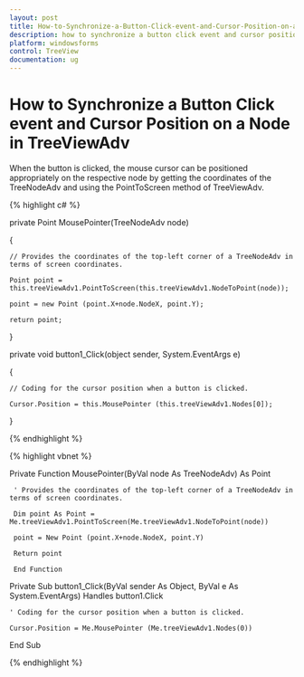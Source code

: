 ```yaml
---
layout: post
title: How-to-Synchronize-a-Button-Click-event-and-Cursor-Position-on-a-Node-in-TreeViewAdv | Windows Forms | Syncfusion
description: how to synchronize a button click event and cursor position on a node in treeviewadv
platform: windowsforms
control: TreeView 
documentation: ug
---
```


# How to Synchronize a Button Click event and Cursor Position on a Node in TreeViewAdv

When the button is clicked, the mouse cursor can be positioned appropriately on the respective node by getting the coordinates of the TreeNodeAdv and using the PointToScreen method of TreeViewAdv.

{% highlight c# %}



private Point MousePointer(TreeNodeAdv node)

{

    // Provides the coordinates of the top-left corner of a TreeNodeAdv in terms of screen coordinates.

    Point point = this.treeViewAdv1.PointToScreen(this.treeViewAdv1.NodeToPoint(node));

    point = new Point (point.X+node.NodeX, point.Y);

    return point;

}

private void button1_Click(object sender, System.EventArgs e)

{  

    // Coding for the cursor position when a button is clicked.

    Cursor.Position = this.MousePointer (this.treeViewAdv1.Nodes[0]);

}

{% endhighlight %}

{% highlight vbnet %}



Private Function MousePointer(ByVal node As TreeNodeAdv) As Point

     ' Provides the coordinates of the top-left corner of a TreeNodeAdv in terms of screen coordinates.

     Dim point As Point = Me.treeViewAdv1.PointToScreen(Me.treeViewAdv1.NodeToPoint(node))

     point = New Point (point.X+node.NodeX, point.Y)

     Return point

     End Function

Private Sub button1_Click(ByVal sender As Object, ByVal e As System.EventArgs) Handles button1.Click

    ' Coding for the cursor position when a button is clicked.

    Cursor.Position = Me.MousePointer (Me.treeViewAdv1.Nodes(0))

End Sub

{% endhighlight %}

